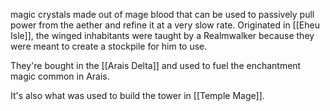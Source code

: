 magic crystals made out of mage blood that can be used to passively pull power from the aether and refine it at a very slow rate. Originated in [[Eheu Isle]], the winged inhabitants were taught by a Realmwalker because they were meant to create a stockpile for him to use. 

They're bought in the [[Arais Delta]] and used to fuel the enchantment magic common in Arais. 

It's also what was used to build the tower in [[Temple Mage]]. 